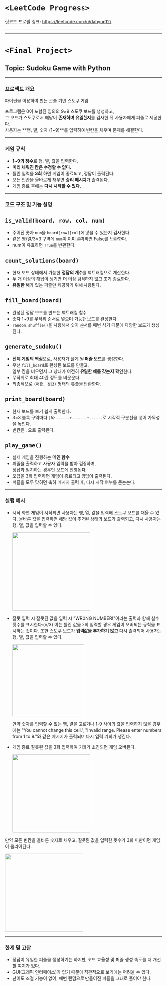 # **```<LeetCode Progress>```**
릿코드 프로필 링크: https://leetcode.com/u/dahyun12/


---
---

# **```<Final Project>```**  
## Topic: Sudoku Game with Python

---

### 프로젝트 개요

파이썬을 이용하여 만든 콘솔 기반 스도쿠 게임

프로그램은 0이 포함된 임의의 9×9 스도쿠 보드를 생성하고,  
그 보드가 스도쿠로서 해답이 **존재하며 유일한지**를 검사한 뒤 사용자에게 퍼즐로 제공한다.  
사용자는 **행, 열, 숫자 (1~9)**를 입력하여 빈칸을 채우며 문제를 해결한다.

---

### 게임 규칙

- **1~9의 정수**로 행, 열, 값을 입력한다.  
- **미리 채워진 칸은 수정할 수 없다.**  
- 틀린 입력을 **3회** 하면 게임이 종료되고, 정답이 출력된다.  
- 모든 빈칸을 올바르게 채우면 **승리 메시지**가 출력된다.  
- 게임 종료 후에는 **다시 시작할 수 있다.**

---

### 코드 구조 및 기능 설명

## `is_valid(board, row, col, num)`
- 주어진 숫자 `num`을 `board[row][col]`에 넣을 수 있는지 검사한다.
- 같은 행/열/3×3 구역에 `num`이 이미 존재하면 False를 반환한다.
- num이 유효하면 `True`를 반환한다.

## `count_solutions(board)`
- 현재 보드 상태에서 가능한 **정답의 개수**를 백트래킹으로 계산한다.
- 두 개 이상의 해답이 생기면 더 이상 탐색하지 않고 조기 종료한다.
- **유일한 해**가 있는 퍼즐만 제공하기 위해 사용된다.

## `fill_board(board)`
- 완성된 정답 보드를 만드는 백트래킹 함수
- 숫자 1~9를 무작위 순서로 넣으며 가능한 보드를 완성한다.
- `random.shuffle()`을 사용해서 숫자 순서를 매번 섞기 때문에 다양한 보드가 생성된다.

## `generate_sudoku()`
- **전체 게임의 핵심**으로, 사용자가 풀게 될 **퍼즐 보드**를 생성한다.
- 우선 `fill_board`로 완성된 보드를 만들고,  
  일부 칸을 비우면서 그 상태가 여전히 **유일한 해를 갖는지** 확인한다.
- 무작위로 최대 40칸 정도를 비운운다.
- 최종적으로 `(퍼즐, 정답)` 형태의 튜플을 반환한다.

## `print_board(board)`
- 현재 보드를 보기 쉽게 출력한다.
- 3×3 블록 구역마다 `|`와 `------+-------+------`로 시각적 구분선을 넣어 가독성을 높인다.
- 빈칸은 `.`으로 출력된다.

## `play_game()`
- 실제 게임을 진행하는 **메인 함수**
- 퍼즐을 출력하고 사용자 입력을 받아 검증하며,  
  정답과 일치하는 경우만 보드에 반영된다.
- 오답을 3회 입력하면 게임이 종료되고 정답이 출력된다.
- 퍼즐을 모두 맞히면 축하 메시지 출력 후, 다시 시작 여부를 묻는는다.

---

### 실행 예시

- 시작 화면
  게임이 시작되면 사용자는 행, 열, 값을 입력해 스도쿠 보드를 채울 수 있다.
  올바른 값을 입력하면 해당 값이 추가된 상태의 보드가 출력되고, 다시 사용자는 행, 열, 값을 입력할 수 있다.
  
  <img src="https://github.com/dahyun12/final_project_2024131017DahyunKang/blob/main/sudoku.%EC%8B%9C%EC%9E%91%ED%99%94%EB%A9%B4.png" width="250"/>

- 잘못 입력 시
  잘못된 값을 입력 시 "WRONG NUMBER!"이라는 출력과 함께 실수 횟수를 표시한다:(n/3)
  이는 틀린 값을 3회 입력할 경우 게임이 오버되는 규칙을 표시하는 것이다.
  또한 스도쿠 보드가 **입력값을 추가하기 않고** 다시 출력되어 사용자는 행, 열, 값을 입력할 수 있다.

   <img src="https://github.com/dahyun12/final_project_2024131017DahyunKang/blob/main/sudoku.wrongnum.png" width="230"/>

  만약 숫자를 입력할 수 없는 행, 열을 고르거나 1-9 사이의 값을 입력하지 않을 경우에는
  "You cannot change this cell.", "Invalid range. Please enter numbers from 1 to 9."와 같은 메시지가 출력되며
  다시 입력 기회가 생긴다.

- 게임 종료
  잘못된 값을 3회 입력하여 기회가 소진되면 게임 오버된다.
  
  <img src="https://github.com/dahyun12/final_project_2024131017DahyunKang/blob/main/sudoku.%EA%B2%8C%EC%9E%84%EC%98%A4%EB%B2%84.png" width="250"/>

 만약 모든 빈칸을 올바른 숫자로 채우고, 잘못된 값을 입력한 횟수가 3회 미만이면 게임이 클리어된다.

<img src="https://github.com/dahyun12/final_project_2024131017DahyunKang/blob/main/sudoku.%ED%81%B4%EB%A6%AC%EC%96%B4.png" width="250"/>
 
---

### 한계 및 고찰

- 정답이 유일한 퍼즐을 생성하기는 하지만, 코드 효율성 및 퍼즐 생성 속도를 더 개선할 여지가 있다.
- GUI(그래픽 인터페이스)가 없기 때문에 직관적으로 보기에는 어려울 수 있다.
- 난이도 조절 기능이 없어, 매번 랜덤으로 만들어진 퍼즐을 그대로 풀어야 한다.
